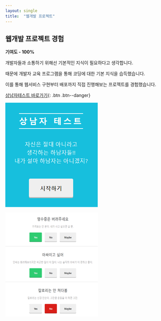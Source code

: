 ```yaml
---
layout: single
title:  "웹개발 프로젝트"
---
```


## 웹개발 프로젝트 경험

**기여도 - 100%**

개발자들과 소통하기 위해선 기본적인 지식이 필요하다고 생각합니다.

때문에 개발자 교육 프로그램을 통해 코딩에 대한 기본 지식을 습득했습니다.

이를 통해 웹서비스 구현부터 배포까지 직접 진행해보는 프로젝트를 경험했습니다.



[상남자테스트 바로가기](https://sangnamza.netlify.app/){: .btn .btn--danger}



![image-20220714001245038](../images/2021-03-21-13/image-20220714001245038.png)

![[크기변환]123[크기변환]123테스트1](../images/2021-03-21-13/[크기변환]123[크기변환]123테스트1.PNG)
